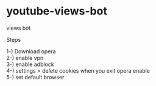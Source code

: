 # youtube-views-bot
views bot

Steps

1-) Download opera<br />
2-) enable vpn<br />
3-) enable adblock<br />
4-) settings > delete cookies when you exit opera enable<br />
5-) set default browser<br />
